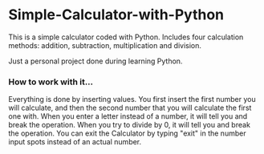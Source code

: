 # Simple-Calculator-with-Python
This is a simple calculator coded with Python. Includes four calculation methods: addition, subtraction, multiplication and division.

Just a personal project done during learning Python.

### How to work with it...
Everything is done by inserting values. 
You first insert the first number you will calculate, and then the second number that you will calculate the first one with. 
When you enter a letter instead of a number, it will tell you and break the operation.
When you try to divide by 0, it will tell you and break the operation.
You can exit the Calculator by typing "exit" in the number input spots instead of an actual number.
